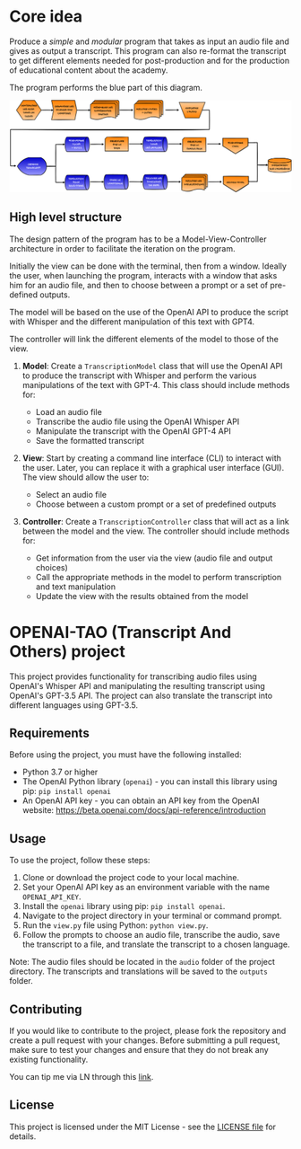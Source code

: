 # Core idea 

Produce a *simple* and *modular* program that takes as input an audio file and gives as output a transcript.
This program can also re-format the transcript to get different elements needed for post-production and for the production of educational content about the academy.

The program performs the blue part of this diagram.

![](./figure/post-production-formation-DB.png)

## High level structure 

The design pattern of the program has to be a Model-View-Controller architecture in order to facilitate the iteration on the program.

Initially the view can be done with the terminal, then from a window. 
Ideally the user, when launching the program, interacts with a window that asks him for an audio file, and then to choose between a prompt or a set of pre-defined outputs.

The model will be based on the use of the OpenAI API to produce the script with Whisper and the different manipulation of this text with GPT4.

The controller will link the different elements of the model to those of the view.

1.  **Model**: Create a `TranscriptionModel` class that will use the OpenAI API to produce the transcript with Whisper and perform the various manipulations of the text with GPT-4. This class should include methods for:
    
    - Load an audio file
    - Transcribe the audio file using the OpenAI Whisper API
    - Manipulate the transcript with the OpenAI GPT-4 API
    - Save the formatted transcript
2.  **View**: Start by creating a command line interface (CLI) to interact with the user. Later, you can replace it with a graphical user interface (GUI). The view should allow the user to:
    
    - Select an audio file
    - Choose between a custom prompt or a set of predefined outputs
3.  **Controller**: Create a `TranscriptionController` class that will act as a link between the model and the view. The controller should include methods for:
    
    - Get information from the user via the view (audio file and output choices)
    - Call the appropriate methods in the model to perform transcription and text manipulation
    - Update the view with the results obtained from the model

# OPENAI-TAO (Transcript And Others) project

This project provides functionality for transcribing audio files using OpenAI's Whisper API and manipulating the resulting transcript using OpenAI's GPT-3.5 API. The project can also translate the transcript into different languages using GPT-3.5.

## Requirements

Before using the project, you must have the following installed:

- Python 3.7 or higher
- The OpenAI Python library (`openai`) - you can install this library using pip: `pip install openai`
- An OpenAI API key - you can obtain an API key from the OpenAI website: https://beta.openai.com/docs/api-reference/introduction

## Usage

To use the project, follow these steps:

1. Clone or download the project code to your local machine.
2. Set your OpenAI API key as an environment variable with the name `OPENAI_API_KEY`.
3. Install the `openai` library using pip: `pip install openai`.
4. Navigate to the project directory in your terminal or command prompt.
5. Run the `view.py` file using Python: `python view.py`.
6. Follow the prompts to choose an audio file, transcribe the audio, save the transcript to a file, and translate the transcript to a chosen language.

Note: The audio files should be located in the `audio` folder of the project directory. The transcripts and translations will be saved to the `outputs` folder.

## Contributing

If you would like to contribute to the project, please fork the repository and create a pull request with your changes. Before submitting a pull request, make sure to test your changes and ensure that they do not break any existing functionality.


You can tip me via LN through this [link](https://getalby.com/p/asi0).

## License

This project is licensed under the MIT License - see the [LICENSE file](./license.md) for details.


